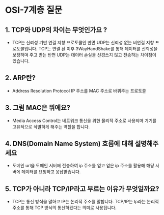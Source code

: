 # OSI-7계층 질문

## 1. TCP와 UDP의 차이는 무엇인가요 ?

- TCP는 신뢰성 기반 연결 지향 프로토콜인 반면
  UDP는 신뢰성 없는 비연결 지향 프로토콜입니다. TCP는 연결 된 이후 3WayHandShake를 통해 데이터를 신뢰성을 보장하며 주고 받는 반면 UDP는 데이터 손실을 신경쓰지 않고 전송하는 차이점이 있습니다.

## 2. ARP란?

- Address Resolution Protocol
  IP 주소를 MAC 주소로 바꿔주는 프로토콜

## 3. 그럼 MAC은 뭐에요?

- Media Access Control는 네트워크 통신을 위한 물리적 주소로 사용되며 기기를 고유적으로 식별하게 해주는 역할을 합니다.

## 4. DNS(Domain Name System) 흐름에 대해 설명해주세요

- 도메인 url을 도메인 서버에 전송하여 ip 주소를 얻고
  얻은 ip 주소를 활용해 해당 서버에 데이터를 요청하고 응답받습니다.

## 5. TCP가 아니라 TCP/IP라고 부르는 이유가 무엇일까요?

- TCP는 통신 방식을 말하고 IP는 논리적 주소를 말합니다.
  TCP/IP는 Ip라는 논리적 주소를 통해 TCP 방식의 통신하겠다는 의미로 사용됩니다.
